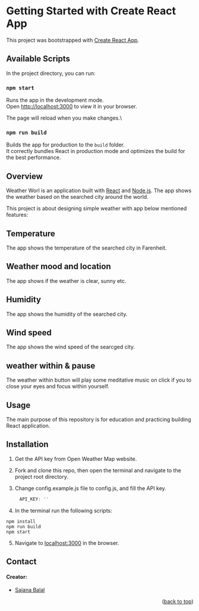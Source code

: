 # Getting Started with Create React App

This project was bootstrapped with [Create React App](https://github.com/facebook/create-react-app).

## Available Scripts

In the project directory, you can run:

### `npm start`

Runs the app in the development mode.\
Open [http://localhost:3000](http://localhost:3000) to view it in your browser.

The page will reload when you make changes.\

### `npm run build`

Builds the app for production to the `build` folder.\
It correctly bundles React in production mode and optimizes the build for the best performance.


## Overview
Weather Worl is an application built with [React](https://reactjs.org/) and [Node.js](https://nodejs.org/en/). The app shows the weather based on the searched city around the world.

This project is about designing simple weather with app below mentioned features:

## Temperature
The app shows the temperature of the searched city in Farenheit.

## Weather mood and location
The app shows if the weather is clear, sunny etc.

## Humidity
The app shows the humidity of the searched city.

## Wind speed
The app shows the wind speed of the searcged city.

## weather within & pause
The weather within button will play some meditative music on click if you to close your eyes and focus within yourself.

## Usage
The main purpose of this repository is for education and practicing building React application.


## Installation
1. Get the API key from Open Weather Map website.

2. Fork and clone this repo, then open the terminal and navigate to the project root directory.

3. Change config.example.js file to config.js, and fill the API key.
```js
     API_KEY: ''
```

4. In the terminal run the following scripts:

```
npm install
npm run build
npm start
```

5. Navigate to [localhost:3000](http://localhost:3000) in the browser.

## Contact
#### Creator:
  + [Sajana Balal](https://github.com/SajanaB)

<p align="right">(<a href="#top">back to top</a>)</p>
